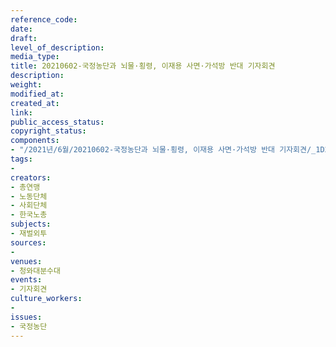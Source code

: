 ```yaml
---
reference_code: 
date: 
draft: 
level_of_description: 
media_type: 
title: 20210602-국정농단과 뇌물·횡령, 이재용 사면·가석방 반대 기자회견
description: 
weight: 
modified_at: 
created_at: 
link: 
public_access_status: 
copyright_status: 
components:
- "/2021년/6월/20210602-국정농단과 뇌물·횡령, 이재용 사면·가석방 반대 기자회견/_1D20383.jpg"
tags:
- 
creators:
- 총연맹
- 노동단체
- 사회단체
- 한국노총
subjects:
- 재벌외투
sources:
- 
venues:
- 청와대분수대
events:
- 기자회견
culture_workers:
- 
issues:
- 국정농단
---
```

